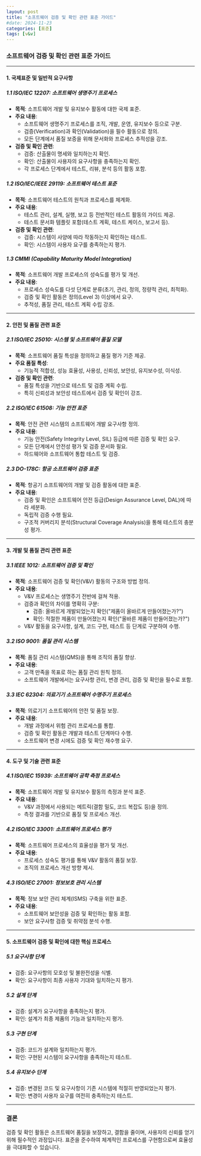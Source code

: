 ```yaml
---
layout: post
title: "소프트웨어 검증 및 확인 관련 표준 가이드"
#date: 2024-11-23
categories: [표준]
tags: [v&v]
---
```


### 소프트웨어 검증 및 확인 관련 표준 가이드

---

#### **1. 국제표준 및 일반적 요구사항**

##### **1.1 ISO/IEC 12207: 소프트웨어 생명주기 프로세스**
- **목적**: 소프트웨어 개발 및 유지보수 활동에 대한 국제 표준.
- **주요 내용**:
  - 소프트웨어 생명주기 프로세스를 조직, 개발, 운영, 유지보수 등으로 구분.
  - 검증(Verification)과 확인(Validation)을 필수 활동으로 정의.
  - 모든 단계에서 품질 보증을 위해 문서화와 프로세스 추적성을 강조.
- **검증 및 확인 관련**:
  - 검증: 산출물이 명세와 일치하는지 확인.
  - 확인: 산출물이 사용자의 요구사항을 충족하는지 확인.
  - 각 프로세스 단계에서 테스트, 리뷰, 분석 등의 활동 포함.

##### **1.2 ISO/IEC/IEEE 29119: 소프트웨어 테스트 표준**
- **목적**: 소프트웨어 테스트의 원칙과 프로세스를 체계화.
- **주요 내용**:
  - 테스트 관리, 설계, 실행, 보고 등 전반적인 테스트 활동의 가이드 제공.
  - 테스트 문서화 템플릿 포함(테스트 계획, 테스트 케이스, 보고서 등).
- **검증 및 확인 관련**:
  - 검증: 시스템이 사양에 따라 작동하는지 확인하는 테스트.
  - 확인: 시스템이 사용자 요구를 충족하는지 평가.

##### **1.3 CMMI (Capability Maturity Model Integration)**
- **목적**: 소프트웨어 개발 프로세스의 성숙도를 평가 및 개선.
- **주요 내용**:
  - 프로세스 성숙도를 다섯 단계로 분류(초기, 관리, 정의, 정량적 관리, 최적화).
  - 검증 및 확인 활동은 정의(Level 3) 이상에서 요구.
  - 추적성, 품질 관리, 테스트 계획 수립 강조.

---

#### **2. 안전 및 품질 관련 표준**

##### **2.1 ISO/IEC 25010: 시스템 및 소프트웨어 품질 모델**
- **목적**: 소프트웨어 품질 특성을 정의하고 품질 평가 기준 제공.
- **주요 품질 특성**:
  - 기능적 적합성, 성능 효율성, 사용성, 신뢰성, 보안성, 유지보수성, 이식성.
- **검증 및 확인 관련**:
  - 품질 특성을 기반으로 테스트 및 검증 계획 수립.
  - 특히 신뢰성과 보안성 테스트에서 검증 및 확인이 강조.

##### **2.2 ISO/IEC 61508: 기능 안전 표준**
- **목적**: 안전 관련 시스템의 소프트웨어 개발 요구사항 정의.
- **주요 내용**:
  - 기능 안전(Safety Integrity Level, SIL) 등급에 따른 검증 및 확인 요구.
  - 모든 단계에서 안전성 평가 및 검증 문서화 필요.
  - 하드웨어와 소프트웨어 통합 테스트 및 검증.

##### **2.3 DO-178C: 항공 소프트웨어 검증 표준**
- **목적**: 항공기 소프트웨어의 개발 및 검증 활동에 대한 표준.
- **주요 내용**:
  - 검증 및 확인은 소프트웨어 안전 등급(Design Assurance Level, DAL)에 따라 세분화.
  - 독립적 검증 수행 필요.
  - 구조적 커버리지 분석(Structural Coverage Analysis)을 통해 테스트의 충분성 평가.

---

#### **3. 개발 및 품질 관리 관련 표준**

##### **3.1 IEEE 1012: 소프트웨어 검증 및 확인**
- **목적**: 소프트웨어 검증 및 확인(V&V) 활동의 구조와 방법 정의.
- **주요 내용**:
  - V&V 프로세스는 생명주기 전반에 걸쳐 적용.
  - 검증과 확인의 차이를 명확히 구분:
    - 검증: 올바르게 개발되었는지 확인("제품이 올바르게 만들어졌는가?")
    - 확인: 적절한 제품이 만들어졌는지 확인("올바른 제품이 만들어졌는가?")
  - V&V 활동을 요구사항, 설계, 코드 구현, 테스트 등 단계로 구분하여 수행.

##### **3.2 ISO 9001: 품질 관리 시스템**
- **목적**: 품질 관리 시스템(QMS)을 통해 조직의 품질 향상.
- **주요 내용**:
  - 고객 만족을 목표로 하는 품질 관리 원칙 정의.
  - 소프트웨어 개발에서는 요구사항 관리, 변경 관리, 검증 및 확인을 필수로 포함.

##### **3.3 IEC 62304: 의료기기 소프트웨어 수명주기 프로세스**
- **목적**: 의료기기 소프트웨어의 안전 및 품질 보장.
- **주요 내용**:
  - 개발 과정에서 위험 관리 프로세스를 통합.
  - 검증 및 확인 활동은 개발과 테스트 단계마다 수행.
  - 소프트웨어 변경 시에도 검증 및 확인 재수행 요구.

---

#### **4. 도구 및 기술 관련 표준**

##### **4.1 ISO/IEC 15939: 소프트웨어 공학 측정 프로세스**
- **목적**: 소프트웨어 개발 및 유지보수 활동의 측정과 분석 표준.
- **주요 내용**:
  - V&V 과정에서 사용되는 메트릭(결함 밀도, 코드 복잡도 등)을 정의.
  - 측정 결과를 기반으로 품질 및 프로세스 개선.

##### **4.2 ISO/IEC 33001: 소프트웨어 프로세스 평가**
- **목적**: 소프트웨어 프로세스의 효율성을 평가 및 개선.
- **주요 내용**:
  - 프로세스 성숙도 평가를 통해 V&V 활동의 품질 보장.
  - 조직의 프로세스 개선 방향 제시.

##### **4.3 ISO/IEC 27001: 정보보호 관리 시스템**
- **목적**: 정보 보안 관리 체계(ISMS) 구축을 위한 표준.
- **주요 내용**:
  - 소프트웨어 보안성을 검증 및 확인하는 활동 포함.
  - 보안 요구사항 검증 및 취약점 분석 수행.

---

#### **5. 소프트웨어 검증 및 확인에 대한 핵심 프로세스**

##### **5.1 요구사항 단계**
- 검증: 요구사항의 모호성 및 불완전성을 식별.
- 확인: 요구사항이 최종 사용자 기대와 일치하는지 평가.

##### **5.2 설계 단계**
- 검증: 설계가 요구사항을 충족하는지 평가.
- 확인: 설계가 최종 제품의 기능과 일치하는지 평가.

##### **5.3 구현 단계**
- 검증: 코드가 설계와 일치하는지 평가.
- 확인: 구현된 시스템이 요구사항을 충족하는지 테스트.

##### **5.4 유지보수 단계**
- 검증: 변경된 코드 및 요구사항이 기존 시스템에 적절히 반영되었는지 평가.
- 확인: 변경이 사용자 요구를 여전히 충족하는지 테스트.

---

### 결론
검증 및 확인 활동은 소프트웨어 품질을 보장하고, 결함을 줄이며, 사용자의 신뢰를 얻기 위해 필수적인 과정입니다. 표준을 준수하여 체계적인 프로세스를 구현함으로써 효율성을 극대화할 수 있습니다.
